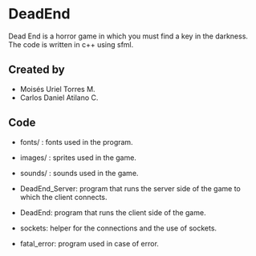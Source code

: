 # DeadEnd
Dead End is a horror game in which you must find a key in the darkness. The code is written in c++ using sfml.

## Created by
- Moisés Uriel Torres M.
- Carlos Daniel Atilano C.

## Code
- fonts/ : fonts used in the program.
- images/ : sprites used in the game.
- sounds/ : sounds used in the game.

- DeadEnd_Server: program that runs the server side of the game to which the client connects.
- DeadEnd: program that runs the client side of the game.
- sockets: helper for the connections and the use of sockets.
- fatal_error: program used in case of error.



